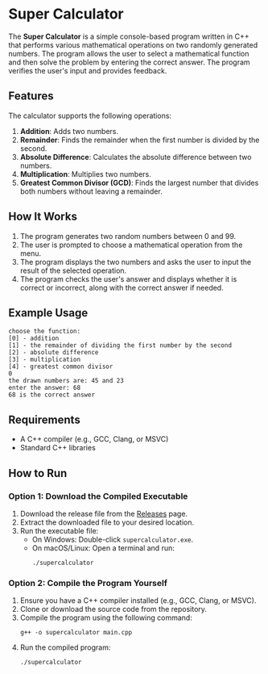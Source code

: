 # Super Calculator

The **Super Calculator** is a simple console-based program written in C++ that performs various mathematical operations on two randomly generated numbers. The program allows the user to select a mathematical function and then solve the problem by entering the correct answer. The program verifies the user's input and provides feedback.

## Features

The calculator supports the following operations:
1. **Addition**: Adds two numbers.
2. **Remainder**: Finds the remainder when the first number is divided by the second.
3. **Absolute Difference**: Calculates the absolute difference between two numbers.
4. **Multiplication**: Multiplies two numbers.
5. **Greatest Common Divisor (GCD)**: Finds the largest number that divides both numbers without leaving a remainder.

## How It Works

1. The program generates two random numbers between 0 and 99.
2. The user is prompted to choose a mathematical operation from the menu.
3. The program displays the two numbers and asks the user to input the result of the selected operation.
4. The program checks the user's answer and displays whether it is correct or incorrect, along with the correct answer if needed.

## Example Usage

```
choose the function: 
[0] - addition 
[1] - the remainder of dividing the first number by the second 
[2] - absolute difference 
[3] - multiplication 
[4] - greatest common divisor 
0
the drawn numbers are: 45 and 23
enter the answer: 68
68 is the correct answer
```

## Requirements

- A C++ compiler (e.g., GCC, Clang, or MSVC)
- Standard C++ libraries

## How to Run

### Option 1: Download the Compiled Executable
1. Download the release file from the [Releases](https://github.com/your-repo/supercalculator/releases) page.
2. Extract the downloaded file to your desired location.
3. Run the executable file:
    - On Windows: Double-click `supercalculator.exe`.
    - On macOS/Linux: Open a terminal and run:
      ```
      ./supercalculator
      ```

### Option 2: Compile the Program Yourself
1. Ensure you have a C++ compiler installed (e.g., GCC, Clang, or MSVC).
2. Clone or download the source code from the repository.
3. Compile the program using the following command:
    ```
    g++ -o supercalculator main.cpp
    ```
4. Run the compiled program:
    ```
    ./supercalculator
    ```

